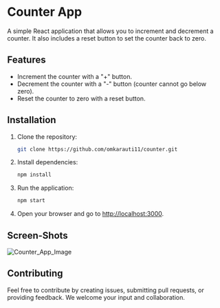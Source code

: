 
# Counter App

A simple React application that allows you to increment and decrement a counter. It also includes a reset button to set the counter back to zero.

## Features

- Increment the counter with a "+" button.
- Decrement the counter with a "-" button (counter cannot go below zero).
- Reset the counter to zero with a reset button.


## Installation

1. Clone the repository:

   ```bash
   git clone https://github.com/omkarauti11/counter.git
   ```

2. Install dependencies:

    ```bash
    npm install
    ```

3. Run the application:

    ```bash
    npm start
    ```

3. Open your browser and go to [http://localhost:3000](http://localhost:3000).
   
## Screen-Shots
![Counter_App_Image](https://github.com/omkarauti11/counter/assets/122270586/1aa33ac0-636c-409a-9a1e-f63aff18bb48)


## Contributing

Feel free to contribute by creating issues, submitting pull requests, or providing feedback. We welcome your input and collaboration.

